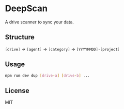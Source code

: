 # DeepScan

A drive scanner to sync your data.

## Structure

`[drive]` -> `[agent]` -> `[category]` -> `[YYYYMMDD]-[project]`

## Usage

```bash
npm run dev dup [drive-a] [drive-b] ...
```

## License

MIT
